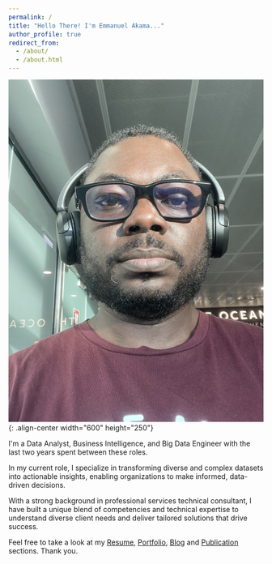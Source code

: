 ```yaml
---
permalink: /
title: "Hello There! I'm Emmanuel Akama..."
author_profile: true
redirect_from: 
  - /about/
  - /about.html
---
```


![Welcome](images/profile_photo.png){: .align-center width="600" height="250"}

I'm a Data Analyst, Business Intelligence, and Big Data Engineer with the last two years spent between these roles. 

In my current role, I specialize in transforming diverse and complex datasets into actionable insights, enabling organizations to make informed, data-driven decisions.

With a strong background in professional services technical consultant, I have built a unique blend of competencies and technical expertise to understand diverse client needs and deliver tailored solutions that drive success. 

Feel free to take a look at my [Resume](/cv/), [Portfolio](/portfolio/), [Blog](/year-archive/) and [Publication](/publications/) sections. Thank you.

